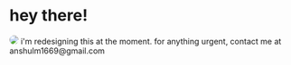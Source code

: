 # hey there!
<style>
img{
    border-radius:50%;
}
</style>
<img src="https://github.com/anshluu/anshluu/blob/main/willits-CA-sunrise.jpg?raw=true">
i'm redesigning this at the moment. for anything urgent, contact me at anshulm1669@gmail.com


